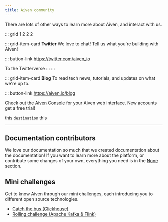 ```yaml
---
title: Aiven community
---
```


There are lots of other ways to learn more about Aiven, and interact
with us.

::: grid
1 2 2 2

::: grid-item-card
**Twitter** We love to chat! Tell us what you\'re building with Aiven!

::: button-link
<https://twitter.com/aiven_io>

To the Twitterverse
:::
:::

::: grid-item-card
**Blog** To read tech news, tutorials, and updates on what we\'re up to.

::: button-link
<https://aiven.io/blog>

Check out the [Aiven Console](https://console.aiven.io) for your Aiven
web interface. New accounts get a free trial!

this `destination` this

------------------------------------------------------------------------

## Documentation contributors

We love our documentation so much that we created documentation about
the documentation! If you want to learn more about the platform, or
contribute some changes of your own, everything you need is in the
[None](/docs/community/documentation) section.

## Mini challenges

Get to know Aiven through our mini challenges, each introducing you to
different open source technologies.

-   [Catch the bus (Clickhouse)](/docs/community/challenge/catch-the-bus)
-   [Rolling challenge (Apache Kafka & Flink)](/docs/community/challenge/the-rolling-challenge)
